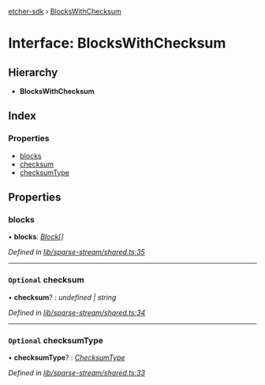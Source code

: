 [etcher-sdk](../README.md) › [BlocksWithChecksum](blockswithchecksum.md)

# Interface: BlocksWithChecksum

## Hierarchy

* **BlocksWithChecksum**

## Index

### Properties

* [blocks](blockswithchecksum.md#blocks)
* [checksum](blockswithchecksum.md#optional-checksum)
* [checksumType](blockswithchecksum.md#optional-checksumtype)

## Properties

###  blocks

• **blocks**: *[Block](block.md)[]*

*Defined in [lib/sparse-stream/shared.ts:35](https://github.com/balena-io-modules/etcher-sdk/blob/96443cd/lib/sparse-stream/shared.ts#L35)*

___

### `Optional` checksum

• **checksum**? : *undefined | string*

*Defined in [lib/sparse-stream/shared.ts:34](https://github.com/balena-io-modules/etcher-sdk/blob/96443cd/lib/sparse-stream/shared.ts#L34)*

___

### `Optional` checksumType

• **checksumType**? : *[ChecksumType](../README.md#checksumtype)*

*Defined in [lib/sparse-stream/shared.ts:33](https://github.com/balena-io-modules/etcher-sdk/blob/96443cd/lib/sparse-stream/shared.ts#L33)*
